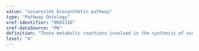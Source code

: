 ```yaml
---
value: "ascaroside biosynthetic pathway"
type: "Pathway Ontology"
xref-identifier: "0001316"
xref-dataSource: "PW"
definition: "Those metabolic reactions involved in the synthesis of ascaroside - a glycolipid containing the sugar ascarylose found in nematodes."
level: "4"
---
```

